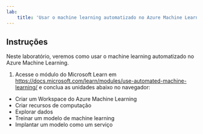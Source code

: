 ```yaml
---
lab:
    title: 'Usar o machine learning automatizado no Azure Machine Learning'
---
```


## Instruções
Neste laboratório, veremos como usar o machine learning automatizado no Azure Machine Learning.

1.	Acesse o módulo do Microsoft Learn em https://docs.microsoft.com/learn/modules/use-automated-machine-learning/ e conclua as unidades abaixo no navegador: 

- Criar um Workspace do Azure Machine Learning
- Criar recursos de computação
- Explorar dados 
- Treinar um modelo de machine learning 
- Implantar um modelo como um serviço 

